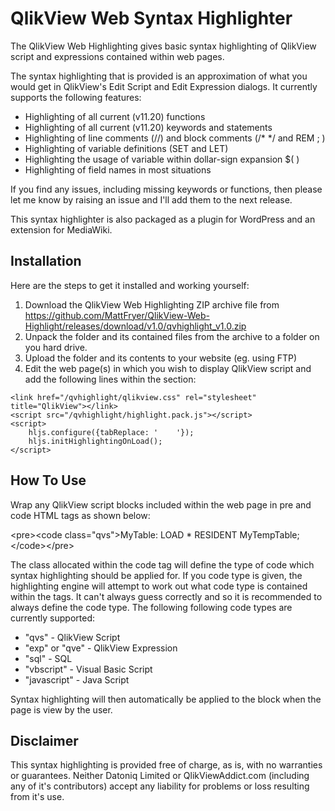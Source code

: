 # QlikView Web Syntax Highlighter

The QlikView Web Highlighting gives basic syntax highlighting of QlikView script and expressions contained within web pages.

The syntax highlighting that is provided is an approximation of what you would get in QlikView's Edit Script and Edit Expression dialogs. It currently supports the following features:

  * Highlighting of all current (v11.20) functions
  * Highlighting of all current (v11.20) keywords and statements
  * Highlighting of line comments (//) and block comments (/* */ and REM ; )
  * Highlighting of variable definitions (SET and LET)
  * Highlighting the usage of variable within dollar-sign expansion $( )
  * Highlighting of field names in most situations

If you find any issues, including missing keywords or functions, then please let me know by raising an issue and I'll add them to the next release.

This syntax highlighter is also packaged as a plugin for  WordPress and an extension for MediaWiki.

## Installation

Here are the steps to get it installed and working yourself:

  1. Download the QlikView Web Highlighting ZIP archive file from https://github.com/MattFryer/QlikView-Web-Highlight/releases/download/v1.0/qvhighlight_v1.0.zip
  2. Unpack the folder and its contained files from the archive to a folder on you hard drive. 
  3. Upload the folder and its contents to your website (eg. using FTP)
  4. Edit the web page(s) in which you wish to display QlikView script and add the following lines within the <head> section:

```
<link href="/qvhighlight/qlikview.css" rel="stylesheet" title="QlikView"></link>
<script src="/qvhighlight/highlight.pack.js"></script>
<script>
    hljs.configure({tabReplace: '    '});
    hljs.initHighlightingOnLoad();
</script>
```

## How To Use

Wrap any QlikView script blocks included within the web page in pre and code HTML tags as shown below:

&lt;pre&gt;&lt;code class="qvs"&gt;MyTable: LOAD * RESIDENT MyTempTable;&lt;/code&gt;&lt;/pre&gt;

The class allocated within the code tag will define the type of code which syntax highlighting should be applied for. If you code type is given, the highlighting engine will attempt to work out what code type is contained within the tags. It can't always guess correctly and so it is recommended to always define the code type. The following following code types are currently supported:

* "qvs" - QlikView Script
*  "exp" or "qve" - QlikView Expression
*  "sql" - SQL
*  "vbscript" - Visual Basic Script
*  "javascript" - Java Script

Syntax highlighting will then automatically be applied to the block when the page is view by the user.

## Disclaimer

This syntax highlighting is provided free of charge, as is, with no warranties or guarantees. Neither Datoniq Limited or QlikViewAddict.com (including any of it's contributors) accept any liability for problems or loss resulting from it's use. 

